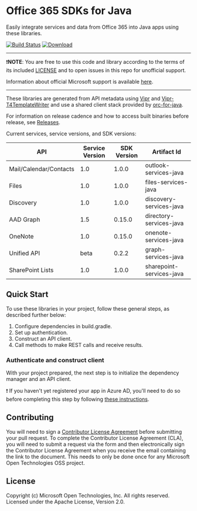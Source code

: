 # Office 365 SDKs for Java

Easily integrate services and data from Office 365 into Java apps using these libraries.

[![Build Status](https://travis-ci.org/OfficeDev/Office-365-SDK-for-Java.svg?branch=master)](https://travis-ci.org/OfficeDev/Office-365-SDK-for-Java)
[![Download](https://api.bintray.com/packages/msopentech/Maven/Office-365-SDK-for-Java/images/download.svg)](https://bintray.com/msopentech/Maven/Office-365-SDK-for-Java/_latestVersion)

---

:exclamation:**NOTE**: You are free to use this code and library according to the terms of its included [LICENSE](/LICENSE) and to open issues in this repo for unofficial support.

Information about official Microsoft support is available [here][support-placeholder].

[support-placeholder]: https://support.microsoft.com/

---

These libraries are generated from API metadata using [Vipr] and [Vipr-T4TemplateWriter] and use a shared client stack provided by [orc-for-java].

For information on release cadence and how to access built binaries before release, see [Releases](https://github.com/OfficeDev/Office-365-SDK-for-Java/wiki/Releases).

Current services, service versions, and SDK versions:

|API|Service Version|SDK Version|Artifact Id|
|---|---------------|-----------|-----------|
|Mail/Calendar/Contacts|1.0|1.0.0|outlook-services-java|
|Files|1.0|1.0.0|files-services-java|
|Discovery|1.0|1.0.0|discovery-services-java|
|AAD Graph|1.5|0.15.0|directory-services-java|
|OneNote|1.0|0.15.0|onenote-services-java|
|Unified API|beta|0.2.2|graph-services-java|
|SharePoint Lists|1.0|1.0.0|sharepoint-services-java|

[Vipr]: https://github.com/microsoft/vipr
[Vipr-T4TemplateWriter]: https://github.com/msopentech/vipr-t4templatewriter
[orc-for-java]: https://github.com/msopentech/orc-for-java

## Quick Start

To use these libraries in your project, follow these general steps, as described further below:

1. Configure dependencies in build.gradle.
2. Set up authentication.
3. Construct an API client.
4. Call methods to make REST calls and receive results.

### Authenticate and construct client
With your project prepared, the next step is to initialize the dependency manager and an API client.

:exclamation: If you haven't yet registered your app in Azure AD, you'll need to do so before completing this step by following [these instructions][MSDN Add Common Consent].

[MSDN Add Common Consent]: https://msdn.microsoft.com/en-us/office/office365/howto/add-common-consent-manually

## Contributing
You will need to sign a [Contributor License Agreement](https://cla.msopentech.com/) before submitting your pull request. To complete the Contributor License Agreement (CLA), you will need to submit a request via the form and then electronically sign the Contributor License Agreement when you receive the email containing the link to the document. This needs to only be done once for any Microsoft Open Technologies OSS project.

## License
Copyright (c) Microsoft Open Technologies, Inc. All rights reserved. Licensed under the Apache License, Version 2.0.
